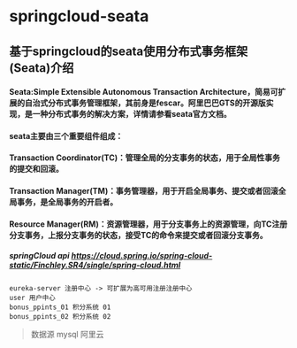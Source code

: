 # springcloud-seata
## 基于springcloud的seata使用分布式事务框架(Seata)介绍

#### Seata:Simple Extensible Autonomous Transaction Architecture，简易可扩展的自治式分布式事务管理框架，其前身是fescar。阿里巴巴GTS的开源版实现，是一种分布式事务的解决方案，详情请参看seata官方文档。
#### seata主要由三个重要组件组成：
#### Transaction Coordinator(TC)：管理全局的分支事务的状态，用于全局性事务的提交和回滚。
#### Transaction Manager(TM)：事务管理器，用于开启全局事务、提交或者回滚全局事务，是全局事务的开启者。
#### Resource Manager(RM)：资源管理器，用于分支事务上的资源管理，向TC注册分支事务，上报分支事务的状态，接受TC的命令来提交或者回滚分支事务。

##### springCloud api https://cloud.spring.io/spring-cloud-static/Finchley.SR4/single/spring-cloud.html


```
eureka-server 注册中心 -> 可扩展为高可用注册注册中心
user 用户中心
bonus_ppints_01 积分系统 01
bonus_ppints_02 积分系统 02
```

> 数据源 mysql 阿里云
